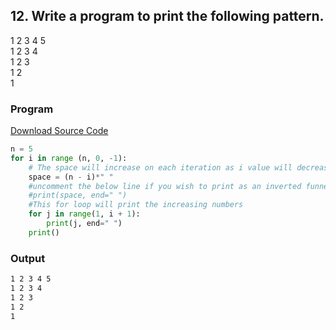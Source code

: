 ## 12. Write a program to print the following pattern.
 1 2 3 4 5 <br>
 1 2 3 4 <br>
 1 2 3 <br>
 1 2 <br>
 1 <br>

<!-- ### Flowchart
![Image](./p12.png) -->

### Program
[Download Source Code](./p12.py ':ignore')
```python
n = 5
for i in range (n, 0, -1):
    # The space will increase on each iteration as i value will decrease
    space = (n - i)*" "
    #uncomment the below line if you wish to print as an inverted funnel
    #print(space, end=" ")
    #This for loop will print the increasing numbers
    for j in range(1, i + 1):
        print(j, end=" ")
    print()
```

### Output

```bash
1 2 3 4 5 
1 2 3 4 
1 2 3 
1 2 
1 
```
